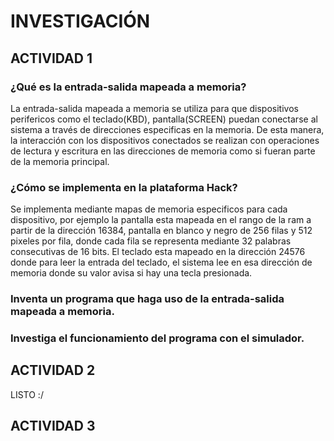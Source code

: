 # INVESTIGACIÓN

## ACTIVIDAD 1

### ¿Qué es la entrada-salida mapeada a memoria?
La entrada-salida mapeada a memoria se utiliza para que dispositivos perifericos como el teclado(KBD), pantalla(SCREEN) 
puedan conectarse al sistema a través de direcciones especificas en la memoria. De esta manera, la
interacción con los dispositivos conectados se realizan con operaciones de lectura y escritura en las direcciones
de memoria como si fueran parte de la memoria principal.

### ¿Cómo se implementa en la plataforma Hack?
Se implementa mediante mapas de memoria especificos para cada dispositivo, por ejemplo la pantalla esta mapeada
en el rango de la ram a partir de la dirección 16384, pantalla en blanco y negro de 256 filas y 512 pixeles por fila,
donde cada fila se representa mediante 32 palabras consecutivas de 16 bits. El teclado esta mapeado en la dirección
24576 donde para leer la entrada del teclado, el sistema lee en esa dirección de memoria donde su valor avisa si hay una
tecla presionada.

### Inventa un programa que haga uso de la entrada-salida mapeada a memoria.

### Investiga el funcionamiento del programa con el simulador.

## ACTIVIDAD 2

LISTO :/

## ACTIVIDAD 3


